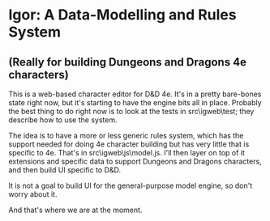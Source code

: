 Igor: A Data-Modelling and Rules System
=======================================

(Really for building Dungeons and Dragons 4e characters)
--------------------------------------------------------

This is a web-based character editor for D&D 4e. It's in a pretty
bare-bones state right now, but it's starting to have the engine bits
all in place. Probably the best thing to do right now is to look at
the tests in src\igweb\test; they describe how to use the system.

The idea is to have a more or less generic rules system, which has the
support needed for doing 4e character building but has very little
that is specific to 4e. That's in src\igweb\js\model.js. I'll then
layer on top of it extensions and specific data to support Dungeons
and Dragons characters, and then build UI specific to D&D.

It is not a goal to build UI for the general-purpose model engine, so
don't worry about it.

And that's where we are at the moment.
